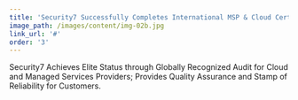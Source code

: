 ```yaml
---
title: 'Security7 Successfully Completes International MSP & Cloud Certification Audit'
image_path: /images/content/img-02b.jpg
link_url: '#'
order: '3'
---
```



Security7 Achieves Elite Status through Globally Recognized Audit for Cloud and Managed Services Providers; Provides Quality Assurance and Stamp of Reliability for Customers.